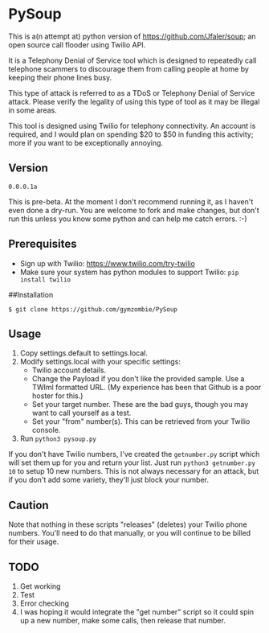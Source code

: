 # PySoup
This is a(n attempt at) python version of https://github.com/Jfaler/soup; an open
source call flooder using Twilio API.

It is a Telephony Denial of Service tool which is designed to repeatedly call telephone 
scammers to discourage them from calling people at home by keeping their phone lines busy. 

This type of attack is referred to as a TDoS or Telephony Denial of Service attack.
Please verify the legality of using this type of tool as it may be illegal in some areas. 

This tool is designed using Twilio for telephony connectivity. An account is required, and 
I would plan on spending $20 to $50 in funding this activity; more if you want to be 
exceptionally annoying. 


## Version
`
0.0.0.1a
`

This is pre-beta. At the moment I don't recommend running it, as I haven't even done a dry-run. 
You are welcome to fork and make changes, but don't run this unless you know some python and can help me catch errors. :-)

## Prerequisites

* Sign up with Twilio: https://www.twilio.com/try-twilio
* Make sure your system has python modules to support Twilio: `pip install twilio`

##Installation

`$ git clone https://github.com/gymzombie/PySoup`

## Usage
1. Copy settings.default to settings.local. 
2. Modify settings.local with your specific settings:
   - Twilio account details. 
   - Change the Payload if you don't like the provided sample. Use a TWIml formatted URL. 
   (My experience has been that Github is a poor hoster for this.)
   - Set your target number. These are the bad guys, though you may want to call yourself as a test. 
   - Set your "from" number(s). This can be retrieved from your Twilio console. 
3. Run `python3 pysoup.py` 

If you don't have Twilio numbers, I've created the `getnumber.py` script which will set them up for you and return your 
list. Just run `python3 getnumber.py 10` to setup 10 new numbers. This is not always necessary for an attack, but if you 
don't add some variety, they'll just block your number. 

## Caution
Note that nothing in these scripts "releases" (deletes) your Twilio phone numbers. You'll need to do that manually, 
or you will continue to be billed for their usage. 

## TODO

1. Get working
2. Test
3. Error checking
4. I was hoping it would integrate the "get number" script so it could spin up a new number, make some calls, 
then release that number.
